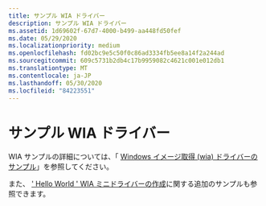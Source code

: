 ```yaml
---
title: サンプル WIA ドライバー
description: サンプル WIA ドライバー
ms.assetid: 1d69602f-67d7-4000-b499-aa448fd50fef
ms.date: 05/29/2020
ms.localizationpriority: medium
ms.openlocfilehash: fd02bc9e5c50f0c86ad3334fb5ee8a14f2a244ad
ms.sourcegitcommit: 609c5731b2db4c17b9959082c4621c001e012db1
ms.translationtype: MT
ms.contentlocale: ja-JP
ms.lasthandoff: 05/30/2020
ms.locfileid: "84223551"
---
```

# <a name="sample-wia-drivers"></a>サンプル WIA ドライバー

WIA サンプルの詳細については、「 [Windows イメージ取得 (wia) ドライバーのサンプル](https://docs.microsoft.com/samples/microsoft/windows-driver-samples/windows-image-acquisition-wia-driver-samples)」を参照してください。

また、 [' Hello World ' WIA ミニドライバーの作成](creating-a---hello-world---wia-minidriver.md)に関する追加のサンプルも参照できます。

